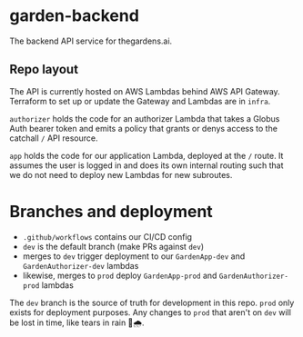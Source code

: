 # garden-backend

The backend API service for thegardens.ai.

## Repo layout

The API is currently hosted on AWS Lambdas behind AWS API Gateway. Terraform to set up or update the Gateway and Lambdas are in `infra`.

`authorizer` holds the code for an authorizer Lambda that takes a Globus Auth bearer token and emits a policy that grants or denys access to the catchall `/` API resource.

`app` holds the code for our application Lambda, deployed at the `/` route. It assumes the user is logged in and does its own internal routing such that we do not need to deploy new Lambdas for new subroutes.



# Branches and deployment
- `.github/workflows` contains our CI/CD config
- `dev` is the default branch (make PRs against `dev`)
- merges to `dev` trigger deployment to our `GardenApp-dev` and `GardenAuthorizer-dev` lambdas
- likewise, merges to `prod` deploy `GardenApp-prod` and `GardenAuthorizer-prod` lambdas
 
The `dev` branch is the source of truth for development in this repo. `prod` only exists for deployment purposes. Any changes to `prod` that aren't on `dev` will be lost in time, like tears in rain 🤖🌧️. 
